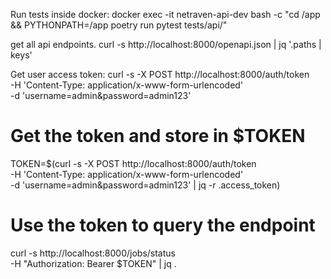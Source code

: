 Run tests inside docker:
docker exec -it netraven-api-dev bash -c "cd /app && PYTHONPATH=/app poetry run pytest tests/api/"

get all api endpoints.
curl -s http://localhost:8000/openapi.json | jq '.paths | keys'

Get user access token:
curl -s -X POST http://localhost:8000/auth/token \
  -H 'Content-Type: application/x-www-form-urlencoded' \
  -d 'username=admin&password=admin123'


 # Get the token and store in $TOKEN
TOKEN=$(curl -s -X POST http://localhost:8000/auth/token \
  -H 'Content-Type: application/x-www-form-urlencoded' \
  -d 'username=admin&password=admin123' | jq -r .access_token)

# Use the token to query the endpoint
curl -s http://localhost:8000/jobs/status \
  -H "Authorization: Bearer $TOKEN" | jq . 